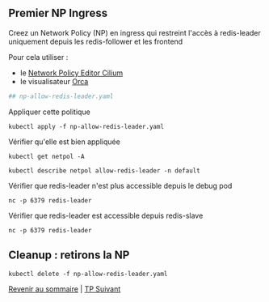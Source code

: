 ## Premier NP Ingress

Creez un Network Policy (NP) en ingress qui restreint l'accès à redis-leader uniquement depuis les redis-follower et les frontend

Pour cela utiliser :
* le [Network Policy Editor Cilium](https://editor.cilium.io/)
* le visualisateur [Orca](https://orca.tufin.io/netpol/)

```yaml
## np-allow-redis-leader.yaml
```

Appliquer cette politique
```shell
kubectl apply -f np-allow-redis-leader.yaml
```

Vérifier qu'elle est bien appliquée
```shell
kubectl get netpol -A
```

```shell
kubectl describe netpol allow-redis-leader -n default
```

Vérifier que redis-leader n'est plus accessible depuis le debug pod
```shell
nc -p 6379 redis-leader
```

Vérifier que redis-leader est accessible depuis redis-slave
```shell
nc -p 6379 redis-leader
```

## Cleanup : retirons la NP
```shell
kubectl delete -f np-allow-redis-leader.yaml
```

[Revenir au sommaire](../README.md) | [TP Suivant](./TP07.md)